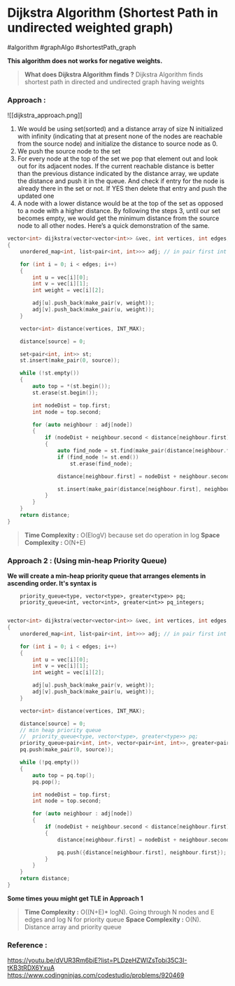 # Dijkstra Algorithm (Shortest Path in undirected weighted graph)

#algorithm #graphAlgo #shortestPath_graph

**This algorithm does not works for negative weights.**

> **What does Dijkstra Algorithm finds ?**
> Dijkstra Algorithm finds shortest path in directed and undirected graph having weights

### Approach :

![[dijkstra_approach.png]]

1. We would be using set(sorted) and a distance array of size N initialized with infinity (indicating that at present none of the nodes are reachable from the source node) and initialize the distance to source node as 0.
2. We push the source node to the set
3. For every node at the top of the set we pop that element out and look out for its adjacent nodes. If the current reachable distance is better than the previous distance indicated by the distance array, we update the distance and push it in the queue. And check if entry for the node is already there in the set or not. If YES then delete that entry and push the updated one
4. A node with a lower distance would be at the top of the set as opposed to a node with a higher distance. By following the steps 3, until our set becomes empty, we would get the minimum distance from the source node to all other nodes. Here’s a quick demonstration of the same.

```cpp
vector<int> dijkstra(vector<vector<int>> &vec, int vertices, int edges, int source)
{
    unordered_map<int, list<pair<int, int>>> adj; // in pair first int will be for vertex and second is for weight

    for (int i = 0; i < edges; i++)
    {
        int u = vec[i][0];
        int v = vec[i][1];
        int weight = vec[i][2];

        adj[u].push_back(make_pair(v, weight));
        adj[v].push_back(make_pair(u, weight));
    }

    vector<int> distance(vertices, INT_MAX);

    distance[source] = 0;

    set<pair<int, int>> st;
    st.insert(make_pair(0, source));

    while (!st.empty())
    {
        auto top = *(st.begin());
        st.erase(st.begin());

        int nodeDist = top.first;
        int node = top.second;

        for (auto neighbour : adj[node])
        {
            if (nodeDist + neighbour.second < distance[neighbour.first])
            {
                auto find_node = st.find(make_pair(distance[neighbour.first], neighbour.first));
                if (find_node != st.end())
                    st.erase(find_node);

                distance[neighbour.first] = nodeDist + neighbour.second;

                st.insert(make_pair(distance[neighbour.first], neighbour.first));
            }
        }
    }
    return distance;
}
```

> **Time Complexity :** O(ElogV) because set do operation in log
> **Space Complexity :** O(N+E)

### Approach 2 : (Using min-heap Priority Queue)

**We will create a min-heap priority queue that arranges elements in ascending order. It's syntax is**

```
	priority_queue<type, vector<type>, greater<type>> pq;
  	priority_queue<int, vector<int>, greater<int>> pq_integers;
```

```cpp

vector<int> dijkstra(vector<vector<int>> &vec, int vertices, int edges, int source)
{
    unordered_map<int, list<pair<int, int>>> adj; // in pair first int will be for vertex and second is for weight

    for (int i = 0; i < edges; i++)
    {
        int u = vec[i][0];
        int v = vec[i][1];
        int weight = vec[i][2];

        adj[u].push_back(make_pair(v, weight));
        adj[v].push_back(make_pair(u, weight));
    }

    vector<int> distance(vertices, INT_MAX);

    distance[source] = 0;
    // min heap priority queue
    // 	priority_queue<type, vector<type>, greater<type>> pq;
    priority_queue<pair<int, int>, vector<pair<int, int>>, greater<pair<int, int>>> pq;
    pq.push(make_pair(0, source));

    while (!pq.empty())
    {
        auto top = pq.top();
        pq.pop();

        int nodeDist = top.first;
        int node = top.second;

        for (auto neighbour : adj[node])
        {
            if (nodeDist + neighbour.second < distance[neighbour.first])
            {
                distance[neighbour.first] = nodeDist + neighbour.second;

                pq.push({distance[neighbour.first], neighbour.first});
            }
        }
    }
    return distance;
}
```

**Some times youu might get TLE in Approach 1**

> **Time Complexity :** O((N+E)\* logN). Going through N nodes and E edges and log N for priority queue
> **Space Complexity :** O(N). Distance array and priority queue

### Reference :

https://youtu.be/dVUR3Rm6biE?list=PLDzeHZWIZsTobi35C3I-tKB3tRDX6YxuA
https://www.codingninjas.com/codestudio/problems/920469
